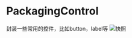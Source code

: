 # PackagingControl
封装一些常用的控件，比如button，label等
![快照](https://github.com/JIAiOS/PackagingControl/blob/master/Image/WX20190213-172639%402x.png)
